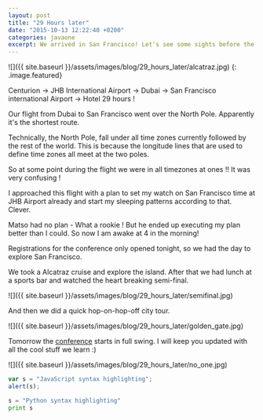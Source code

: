 ```yaml
---
layout: post
title: "29 Hours later"
date: "2015-10-13 12:22:40 +0200"
categories: javaone
excerpt: We arrived in San Francisco! Let's see some sights before the conference start
---
```


![]({{ site.baseurl }}/assets/images/blog/29_hours_later/alcatraz.jpg)
{: .image.featured}

Centurion -> JHB International Airport -> Dubai -> San Francisco international Airport -> Hotel
29 hours !


Our flight from Dubai to San Francisco went over the North Pole. Apparently it's the shortest route.

Technically, the North Pole, fall under all time zones currently followed by the rest of the world. This is because the longitude lines that are used to define time zones all meet at the two poles.

So at some point during the flight we were in all timezones at ones !! It was very confusing !

I approached this flight with a plan to set my watch on San Francisco time at JHB Airport already and start my sleeping patterns according to that. Clever.

Matso had no plan - What a rookie !
But he ended up executing my plan better than I could. So now I am awake at 4 in the morning!

Registrations for the conference only opened tonight, so we had the day to explore San Francisco.

We took a Alcatraz cruise and explore the island. After that we had lunch at a sports bar and watched the heart breaking semi-final.

![]({{ site.baseurl }}/assets/images/blog/29_hours_later/semifinal.jpg)

And then we did a quick hop-on-hop-off city tour.

![]({{ site.baseurl }}/assets/images/blog/29_hours_later/golden_gate.jpg)

Tomorrow the [conference](https://events.rainfocus.com/oow15/catalog/oracle.jsp?event=javaone&search.event=javaoneEvent) starts in full swing. I will keep you updated with all the cool stuff we learn :)

![]({{ site.baseurl }}/assets/images/blog/29_hours_later/no_one.jpg)

```javascript
var s = "JavaScript syntax highlighting";
alert(s);
```

```python
s = "Python syntax highlighting"
print s
```
